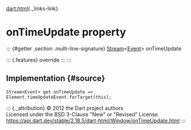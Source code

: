 [dart:html](../../dart-html/dart-html-library){._links-link}

onTimeUpdate property
=====================

::: {#getter .section .multi-line-signature}
[Stream](../../dart-async/stream-class)\<[Event](../event-class)\>
onTimeUpdate

::: {.features}
override
:::
:::

Implementation {#source}
--------------

``` {.language-dart data-language="dart"}
Stream<Event> get onTimeUpdate => Element.timeUpdateEvent.forTarget(this);
```

::: {._attribution}
© 2012 the Dart project authors\
Licensed under the BSD 3-Clause \"New\" or \"Revised\" License.\
<https://api.dart.dev/stable/2.18.5/dart-html/Window/onTimeUpdate.html>
:::
